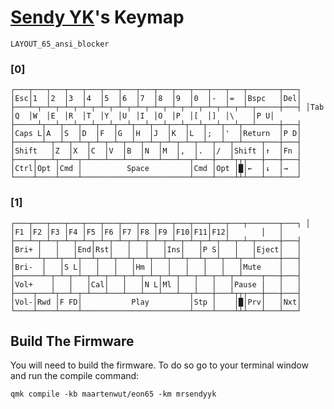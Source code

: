 # [Sendy YK](https://mr.sendyyk.com)'s Keymap

`LAYOUT_65_ansi_blocker`

### [0]

``
┌───┬───┬───┬───┬───┬───┬───┬───┬───┬───┬───┬───┬───┬───────┬───┐
│Esc│1  │2  │3  │4  │5  │6  │7  │8  │9  │0  │-  │=  │Bspc   │Del│
├───┴─┬─┴─┬─┴─┬─┴─┬─┴─┬─┴─┬─┴─┬─┴─┬─┴─┬─┴─┬─┴─┬─┴─┬─┴─┬─────┼───┤
│Tab  │Q  │W  │E  │R  │T  │Y  │U  │I  │O  │P  │[  │]  │\    │P U│
├─────┴┬──┴┬──┴┬──┴┬──┴┬──┴┬──┴┬──┴┬──┴┬──┴┬──┴┬──┴┬──┴─────┼───┤
│Caps L│A  │S  │D  │F  │G  │H  │J  │K  │L  │;  │'  │Return  │P D│
├──────┴─┬─┴─┬─┴─┬─┴─┬─┴─┬─┴─┬─┴─┬─┴─┬─┴─┬─┴─┬─┴─┬─┴────┬───┼───┤
│Shift   │Z  │X  │C  │V  │B  │N  │M  │,  │.  │/  │Shift │↑  │Fn │
├────┬───┴┬──┴─┬─┴───┴───┴───┴───┴───┴──┬┴───┼───┴┬┬┬───┼───┼───┤
│Ctrl│Opt │Cmd │          Space         │Cmd │Opt │█│←  │↓  │→  │
└────┴────┴────┴────────────────────────┴────┴────┴┴┴───┴───┴───┘
``

### [1]

``
┌───┬───┬───┬───┬───┬───┬───┬───┬───┬───┬───┬───┬───┬───────┬───┐
│   │F1 │F2 │F3 │F4 │F5 │F6 │F7 │F8 │F9 │F10│F11│F12│       │   │
├───┴─┬─┴─┬─┴─┬─┴─┬─┴─┬─┴─┬─┴─┬─┴─┬─┴─┬─┴─┬─┴─┬─┴─┬─┴─┬─────┼───┤
│Bri+ │   │   │End│Rst│   │   │   │Ins│   │P S│   │   │Eject│   │
├─────┴┬──┴┬──┴┬──┴┬──┴┬──┴┬──┴┬──┴┬──┴┬──┴┬──┴┬──┴┬──┴─────┼───┤
│Bri-  │   │S L│   │   │   │Hm │   │   │   │   │   │Mute    │   │
├──────┴─┬─┴─┬─┴─┬─┴─┬─┴─┬─┴─┬─┴─┬─┴─┬─┴─┬─┴─┬─┴─┬─┴────┬───┼───┤
│Vol+    │   │   │Cal│   │   │N L│Ml │   │   │   │Pause │   │   │
├────┬───┴┬──┴─┬─┴───┴───┴───┴───┴───┴──┬┴───┼───┴┬┬┬───┼───┼───┤
│Vol-│Rwd │F FD│           Play         │Stp │    │█│Prv│   │Nxt│
└────┴────┴────┴────────────────────────┴────┴────┴┴┴───┴───┴───┘
``

## Build The Firmware

You will need to build the firmware. To do so go to your terminal window and run the compile command:

    qmk compile -kb maartenwut/eon65 -km mrsendyyk
